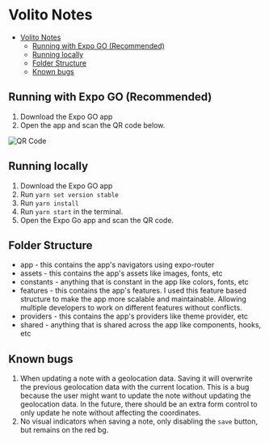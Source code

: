 # Volito Notes

<!--toc:start-->

- [Volito Notes](#volito-notes)
  - [Running with Expo GO (Recommended)](#running-with-expo-go-recommended)
  - [Running locally](#running-locally)
  - [Folder Structure](#folder-structure)
  - [Known bugs](#known-bugs)
  <!--toc:end-->

## Running with Expo GO (Recommended)

1. Download the Expo GO app
2. Open the app and scan the QR code below.

![QR Code](https://qr.expo.dev/eas-update?slug=exp&projectId=e8e67eaf-718b-45c7-be24-0bce85d334d4&groupId=d903ec7f-8eb2-4e87-b5a0-ca43ddf5fdab)

## Running locally

1. Download the Expo GO app
1. Run `yarn set version stable`
1. Run `yarn install`
1. Run `yarn start` in the terminal.
1. Open the Expo Go app and scan the QR code.

## Folder Structure

- app - this contains the app's navigators using expo-router
- assets - this contains the app's assets like images, fonts, etc
- constants - anything that is constant in the app like colors, fonts, etc
- features - this contains the app's features. I used this feature based structure to make the app more scalable and maintainable. Allowing multiple developers to work on different features without conflicts.
- providers - this contains the app's providers like theme provider, etc
- shared - anything that is shared across the app like components, hooks, etc

## Known bugs

1. When updating a note with a geolocation data. Saving it will overwrite the previous geolocation data with the current location. This is a bug because the user might want to update the note without updating the geolocation data. In the future, there should be an extra form control to only update he note without affecting the coordinates.
1. No visual indicators when saving a note, only disabling the `save` button, but remains on the red bg.
